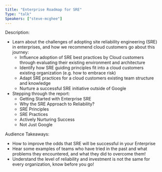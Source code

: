 ```yaml
---
title: "Enterprise Roadmap for SRE"
Type: "talk"
Speakers: ["steve-mcghee"]
---
```


Description:

* Learn about the challenges of adopting site reliability engineering (SRE) in enterprises, and how we recommend cloud customers go about this journey:
    * Influence adoption of SRE best practices by Cloud customers through evaluating their existing environment and architecture
    * Identify how SRE guiding principles fit into a cloud customers existing organization (e.g. how to embrace risk)
    * Adapt SRE practices for a cloud customers existing team structure and knowledge
    * Nurture a successful SRE initiative outside of Google
* Stepping through the report:
    * Getting Started with Enterprise SRE
    * Why the SRE Approach to Reliability?
    * SRE Principles
    * SRE Practices
    * Actively Nurturing Success
    * Not Just Google

Audience Takeaways:

* How to improve the odds that SRE will be successful in your Enterprise 
* Hear some examples of teams who have tried in the past and what problems they encountered, and what they did to overcome them!
* Understand the level of reliability and investment is not the same for every organization, know before you go!
